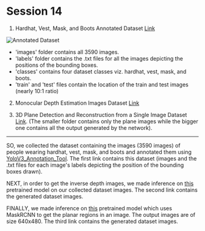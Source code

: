 # Session 14

1. Hardhat, Vest, Mask, and Boots Annotated Dataset [Link](https://drive.google.com/file/d/1EqtOpF7cS74C56EaVQoKNkQmpT6_HFL2/view?usp=sharing)

![Annotated Dataset](https://github.com/rishabh-bhardwaj-64rr/EVA5/blob/master/S14/images/yolov3%20dataset.png)
* 'images' folder contains all 3590 images.
* 'labels' folder contains the .txt files for all the images depicting the positions of the bounding boxes.
* 'classes' contains four dataset classes viz. hardhat, vest, mask, and boots.
* 'train' and 'test' files contain the location of the train and test images (nearly 10:1 ratio)

2. Monocular Depth Estimation Images Dataset [Link](https://drive.google.com/drive/folders/16Ni8NxRDH_dz9ejz7lHOrOcAKO2a2Hm3?usp=sharing)

3. 3D Plane Detection and Reconstruction from a Single Image Dataset [Link](https://drive.google.com/drive/folders/10lzwIEBFvRJqA5FlbEE3FYXIDp-IIhFd?usp=sharing).
(The smaller folder contains only the plane images while the bigger one contains all the output generated by the network).

---

SO, we collected the dataset containing the images (3590 images) of people wearing hardhat, vest, mask, and boots and annotated them using [YoloV3_Annotation_Tool](https://github.com/miki998/YoloV3_Annotation_Tool).
The first link contains this dataset (images and the .txt files for each image's labels depicting the position of the bounding boxes drawn).

NEXT, in order to get the inverse depth images, we made inference on [this](https://github.com/intel-isl/MiDaS) pretrained model on our collected dataset images.
The second link contains the generated dataset images.

FINALLY, we made inference on [this](https://github.com/NVlabs/planercnn) pretrained model which uses MaskRCNN to get the planar regions in an image. The output images are of size 640x480. 
The third link contains the generated dataset images.
